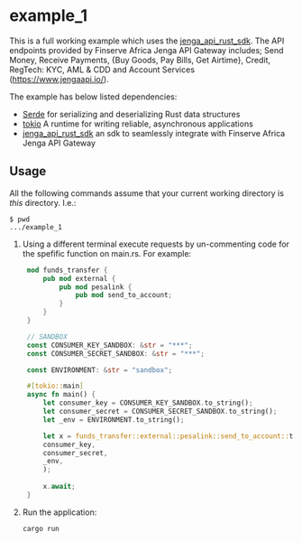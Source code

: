 # example_1

This is a full working example which uses the [jenga_api_rust_sdk](https://github.com/lastemp/jenga_api_rust_sdk).
The API endpoints provided by Finserve Africa Jenga API Gateway includes; Send Money, Receive Payments, {Buy Goods, Pay Bills, Get Airtime}, Credit, RegTech: KYC, AML & CDD and Account Services (https://www.jengaapi.io/).

The example has below listed dependencies:
- [Serde](https://github.com/serde-rs/serde) for serializing and deserializing Rust data structures
- [tokio](https://github.com/tokio-rs/tokio) A runtime for writing reliable, asynchronous applications
- [jenga_api_rust_sdk](https://github.com/lastemp/jenga_api_rust_sdk) an sdk to seamlessly integrate with Finserve Africa Jenga API Gateway

## Usage

All the following commands assume that your current working directory is _this_ directory. I.e.:

```console
$ pwd
.../example_1
```

1. Using a different terminal execute requests by un-commenting code for the spefific function on main.rs. For example:

   ```rust
	mod funds_transfer {
		pub mod external {
			pub mod pesalink {
				pub mod send_to_account;
			}
		}
	}

	// SANDBOX
	const CONSUMER_KEY_SANDBOX: &str = "***";
	const CONSUMER_SECRET_SANDBOX: &str = "***";

	const ENVIRONMENT: &str = "sandbox";

	#[tokio::main]
	async fn main() {
		let consumer_key = CONSUMER_KEY_SANDBOX.to_string();
		let consumer_secret = CONSUMER_SECRET_SANDBOX.to_string();
		let _env = ENVIRONMENT.to_string();

		let x = funds_transfer::external::pesalink::send_to_account::test_pesalink_send_to_account(
        consumer_key,
        consumer_secret,
        _env,
		);
		
		x.await;
	}
   ```

1. Run the application:

   ```sh
   cargo run
   ```
